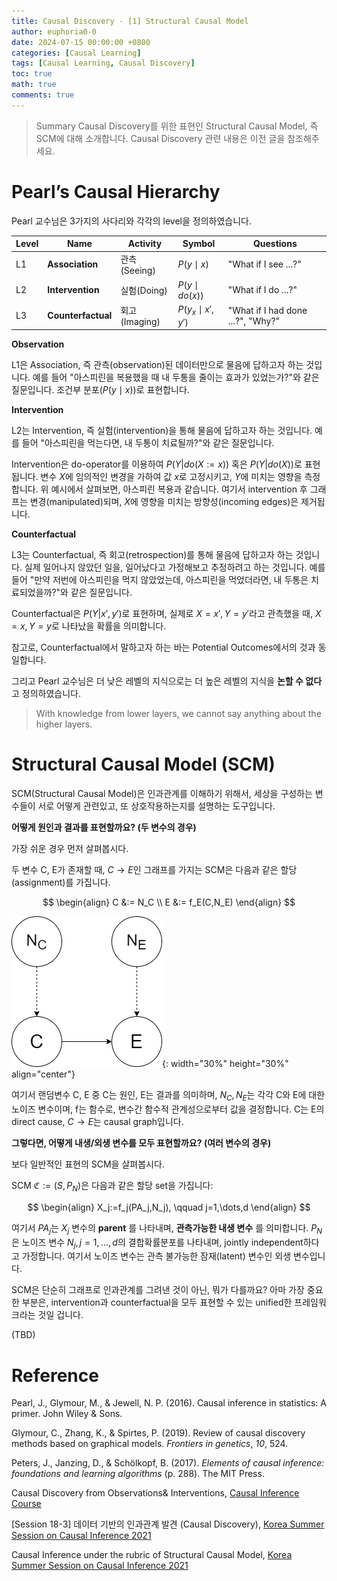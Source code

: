 ```yaml
---
title: Causal Discovery - [1] Structural Causal Model
author: euphoria0-0
date: 2024-07-15 00:00:00 +0800
categories: [Causal Learning]
tags: [Causal Learning, Causal Discovery]
toc: true
math: true
comments: true
---
```


> Summary
> Causal Discovery를 위한 표현인 Structural Causal Model, 즉 SCM에 대해 소개합니다. Causal Discovery 관련 내용은 이전 글을 참조해주세요.


# Pearl’s Causal Hierarchy

Pearl 교수님은 3가지의 사다리와 각각의 level을 정의하였습니다.

Level | Name | Activity | Symbol | Questions
--- | --- | --- | --- | ---
L1 | **Association** | 관측(Seeing) | $P(y\mid x)$ | "What if I see ...?"
L2 | **Intervention** | 실험(Doing) | $P(y\mid do(x))$ | "What if I do ...?"
L3 | **Counterfactual** | 회고(Imaging) | $P(y_x\mid x',y')$ | "What if I had done ...?", "Why?"


__Observation__

L1은 Association, 즉 관측(observation)된 데이터만으로 물음에 답하고자 하는 것입니다. 예를 들어 "아스피린을 복용했을 때 내 두통을 줄이는 효과가 있었는가?"와 같은 질문입니다. 조건부 분포($P(y\mid x)$)로 표현합니다.

__Intervention__

L2는 Intervention, 즉 실험(intervention)을 통해 물음에 답하고자 하는 것입니다. 예를 들어 "아스피린을 먹는다면, 내 두통이 치료될까?"와 같은 질문입니다.

Intervention은 do-operator를 이용하여 $P(Y|do(X:=x))$ 혹은 $P(Y|do(X))$로 표현됩니다. 변수 $X$에 임의적인 변경을 가하여 값 $x$로 고정시키고, $Y$에 미치는 영향을 측정합니다. 위 예시에서 살펴보면, 아스피린 복용과 같습니다. 여기서 intervention 후 그래프는 변경(manipulated)되며, $X$에 영향을 미치는 방향성(incoming edges)은 제거됩니다.

__Counterfactual__

L3는 Counterfactual, 즉 회고(retrospection)를 통해 물음에 답하고자 하는 것입니다. 실제 일어나지 않았던 일을, 일어났다고 가정해보고 추정하려고 하는 것입니다. 예를 들어 "만약 저번에 아스피린을 먹지 않았었는데, 아스피린을 먹었더라면, 내 두통은 치료되었을까?"와 같은 질문입니다.

Counterfactual은 $P(Y|x',y')$로 표현하며, 실제로 $X=x', Y=y'$라고 관측했을 때, $X=x, Y=y$로 나타났을 확률을 의미합니다.

참고로, Counterfactual에서 말하고자 하는 바는 Potential Outcomes에서의 것과 동일합니다.


그리고 Pearl 교수님은 더 낮은 레벨의 지식으로는 더 높은 레벨의 지식을 __논할 수 없다__ 고 정의하였습니다.

> With knowledge from lower layers, we cannot say anything about the higher layers.


# Structural Causal Model (SCM)

SCM(Structural Causal Model)은 인과관계를 이해하기 위해서, 세상을 구성하는 변수들이 서로 어떻게 관련있고, 또 상호작용하는지를 설명하는 도구입니다.

__어떻게 원인과 결과를 표현할까요? (두 변수의 경우)__

가장 쉬운 경우 먼저 살펴봅시다.

두 변수 C, E가 존재할 때, $C \rightarrow E$인 그래프를 가지는 SCM은 다음과 같은 할당(assignment)를 가집니다.

$$
\begin{align}
C &:= N_C \\
E &:= f_E(C,N_E)
\end{align}
$$

![SCM1](/assets/img/posts/2024-07-15/scm1.png){: width="30%" height="30%" align="center"}

여기서 랜덤변수 C, E 중 C는 원인, E는 결과를 의미하며, $N_C, N_E$는 각각 C와 E에 대한 노이즈 변수이며, f는 함수로, 변수간 함수적 관계성으로부터 값을 결정합니다. C는 E의 direct cause, $C \rightarrow E$는 causal graph입니다.

__그렇다면, 어떻게 내생/외생 변수를 모두 표현할까요? (여러 변수의 경우)__

보다 일반적인 표현의 SCM을 살펴봅시다.

SCM $\mathfrak{C}:=(S,P_N)$은 다음과 같은 할당 set을 가집니다:

$$
\begin{align}
X_j:=f_j(PA_j,N_j), \qquad j=1,\dots,d
\end{align}
$$

여기서 $PA_j$는 $X_j$ 변수의 __parent__ 를 나타내며, __관측가능한 내생 변수__ 를 의미합니다. $P_N$은 노이즈 변수 $N_j,j=1,\dots,d$의 결합확률분포를 나타내며, jointly independent하다고 가정합니다. 여기서 노이즈 변수는 관측 불가능한 잠재(latent) 변수인 외생 변수입니다.


SCM은 단순히 그래프로 인과관계를 그려낸 것이 아닌, 뭐가 다를까요?
아마 가장 중요한 부분은, intervention과 counterfactual을 모두 표현할 수 있는 unified한 프레임워크라는 것일 겁니다.


(TBD)



# Reference

Pearl, J., Glymour, M., & Jewell, N. P. (2016). Causal inference in statistics: A primer. John Wiley & Sons.

Glymour, C., Zhang, K., & Spirtes, P. (2019). Review of causal discovery methods based on graphical models. *Frontiers in genetics*, *10*, 524.

Peters, J., Janzing, D., & Schölkopf, B. (2017). *Elements of causal inference: foundations and learning algorithms* (p. 288). The MIT Press.

Causal Discovery from Observations& Interventions, [Causal Inference Course](https://www.bradyneal.com/causal-inference-course)

[Session 18-3] 데이터 기반의 인과관계 발견 (Causal Discovery), [Korea Summer Session on Causal Inference 2021](https://sites.google.com/view/causal-inference2021)

Causal Inference under the rubric of Structural Causal Model, [Korea Summer Session on Causal Inference 2021](https://sites.google.com/view/causal-inference2021)